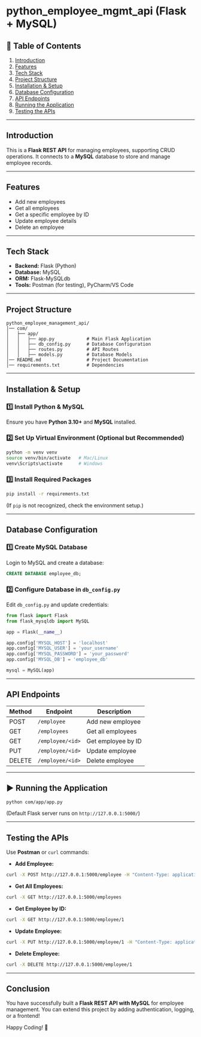 # python_employee_mgmt_api (Flask + MySQL)

## 📌 Table of Contents
1. [Introduction](#introduction)
2. [Features](#features)
3. [Tech Stack](#tech-stack)
4. [Project Structure](#project-structure)
5. [Installation & Setup](#installation--setup)
6. [Database Configuration](#database-configuration)
7. [API Endpoints](#api-endpoints)
8. [Running the Application](#running-the-application)
9. [Testing the APIs](#testing-the-apis)

---

## Introduction
This is a **Flask REST API** for managing employees, supporting CRUD operations. It connects to a **MySQL** database to store and manage employee records.

---

## Features
- Add new employees
- Get all employees
- Get a specific employee by ID
- Update employee details
- Delete an employee

---

## Tech Stack
- **Backend:** Flask (Python)
- **Database:** MySQL
- **ORM:** Flask-MySQLdb
- **Tools:** Postman (for testing), PyCharm/VS Code

---

## Project Structure
```
python_employee_management_api/
│── com/
│   ├── app/
│   │   ├── app.py            # Main Flask Application
│   │   ├── db_config.py      # Database Configuration
│   │   ├── routes.py         # API Routes
│   │   ├── models.py         # Database Models
│── README.md                 # Project Documentation
│── requirements.txt          # Dependencies
```

---

## Installation & Setup
### 1️⃣ **Install Python & MySQL**
Ensure you have **Python 3.10+** and **MySQL** installed.

### 2️⃣ **Set Up Virtual Environment (Optional but Recommended)**
```bash
python -m venv venv
source venv/bin/activate   # Mac/Linux
venv\Scripts\activate      # Windows
```

### 3️⃣ **Install Required Packages**
```bash
pip install -r requirements.txt
```
(If `pip` is not recognized, check the environment setup.)

---

## Database Configuration
### 1️⃣ **Create MySQL Database**
Login to MySQL and create a database:
```sql
CREATE DATABASE employee_db;
```

### 2️⃣ **Configure Database in `db_config.py`**
Edit `db_config.py` and update credentials:
```python
from flask import Flask
from flask_mysqldb import MySQL

app = Flask(__name__)

app.config['MYSQL_HOST'] = 'localhost'
app.config['MYSQL_USER'] = 'your_username'
app.config['MYSQL_PASSWORD'] = 'your_password'
app.config['MYSQL_DB'] = 'employee_db'

mysql = MySQL(app)
```

---

## API Endpoints
| Method | Endpoint               | Description        |
|--------|------------------------|--------------------|
| POST   | `/employee`            | Add new employee  |
| GET    | `/employees`           | Get all employees |
| GET    | `/employee/<id>`       | Get employee by ID |
| PUT    | `/employee/<id>`       | Update employee   |
| DELETE | `/employee/<id>`       | Delete employee   |

---

## ▶️ Running the Application
```bash
python com/app/app.py
```
(Default Flask server runs on `http://127.0.0.1:5000/`)

---

## Testing the APIs
Use **Postman** or `curl` commands:

- **Add Employee:**
```bash
curl -X POST http://127.0.0.1:5000/employee -H "Content-Type: application/json" -d '{"name":"John Doe", "age":30, "department":"HR"}'
```

- **Get All Employees:**
```bash
curl -X GET http://127.0.0.1:5000/employees
```

- **Get Employee by ID:**
```bash
curl -X GET http://127.0.0.1:5000/employee/1
```

- **Update Employee:**
```bash
curl -X PUT http://127.0.0.1:5000/employee/1 -H "Content-Type: application/json" -d '{"age":32, "department":"Finance"}'
```

- **Delete Employee:**
```bash
curl -X DELETE http://127.0.0.1:5000/employee/1
```

---

## Conclusion
You have successfully built a **Flask REST API with MySQL** for employee management. You can extend this project by adding authentication, logging, or a frontend!

Happy Coding! 🚀

